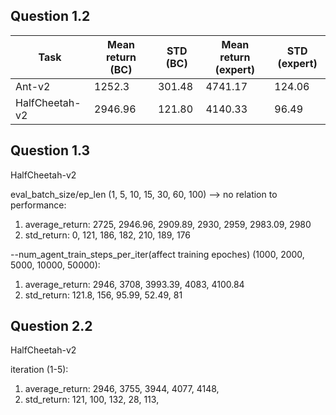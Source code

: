 ## Question 1.2

|Task|Mean return (BC)|STD (BC)|Mean return (expert)|STD (expert)|
|---|---|---|---|---|
|Ant-v2|1252.3|301.48|4741.17|124.06|
|HalfCheetah-v2|2946.96|121.80|4140.33|96.49|

## Question 1.3
HalfCheetah-v2

eval_batch_size/ep_len (1, 5, 10, 15, 30, 60, 100) --> no relation to performance:
1. average_return: 2725, 2946.96, 2909.89, 2930, 2959, 2983.09, 2980
2. std_return: 0, 121, 186, 182, 210, 189, 176

--num_agent_train_steps_per_iter(affect training epoches) (1000, 2000, 5000, 10000, 50000):
1. average_return: 2946, 3708, 3993.39, 4083, 4100.84
2. std_return: 121.8, 156, 95.99, 52.49, 81

## Question 2.2
HalfCheetah-v2

iteration (1-5):
1. average_return: 2946, 3755, 3944, 4077, 4148, 
2. std_return: 121, 100, 132, 28, 113, 

